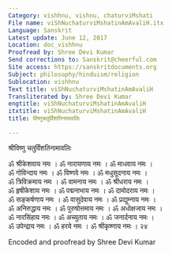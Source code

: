 ```yaml
---
Category: vishhnu, vishnu, chaturviMshati
File name: viShNuchaturviMshatinAmAvaliH.itx
Language: Sanskrit
Latest update: June 12, 2017
Location: doc_vishhnu
Proofread by: Shree Devi Kumar
Send corrections to: Sanskrit@cheerful.com
Site access: https://sanskritdocuments.org
Subject: philosophy/hinduism/religion
Sublocation: vishhnu
Text title: viShNuchaturviMshatinAmAvaliH
Transliterated by: Shree Devi Kumar
engtitle: viShNuchaturviMshatinAmAvaliH
itxtitle: viShNuchaturviMshatinAmAvaliH
title: विष्णुचतुर्विंशतिनामावलिः

---
```

  
 श्रीविष्णु चतुर्विंशतिनामावलिः   
  
ॐ श्रीकेशवाय नमः । ॐ नारायणाय नमः । ॐ माधवाय नमः ।  
ॐ गोविन्दाय नमः । ॐ विष्णवे नमः । ॐ मधुसूदनाय नमः ।  
ॐ त्रिविक्रमाय नमः । ॐ वामनाय नमः । ॐ श्रीधराय नमः ।  
ॐ हृषीकेशाय नमः । ॐ पद्मनाभाय नमः । ॐ दामोदराय नमः ।  
ॐ सङ्कर्षणाय नमः । ॐ वासुदेवाय नमः । ॐ प्रद्युम्नाय नमः ।  
ॐ अनिरुद्धाय नमः । ॐ पुरुषोत्तमाय नमः । ॐ अधोक्षजाय नमः ।  
ॐ नारसिंहाय नमः । ॐ अच्युताय नमः । ॐ जनार्दनाय नमः ।  
ॐ उपेन्द्राय नमः । ॐ हरये नमः । ॐ श्रीकृष्णाय नमः । २४  
  
  
Encoded and proofread by Shree Devi Kumar  
  
